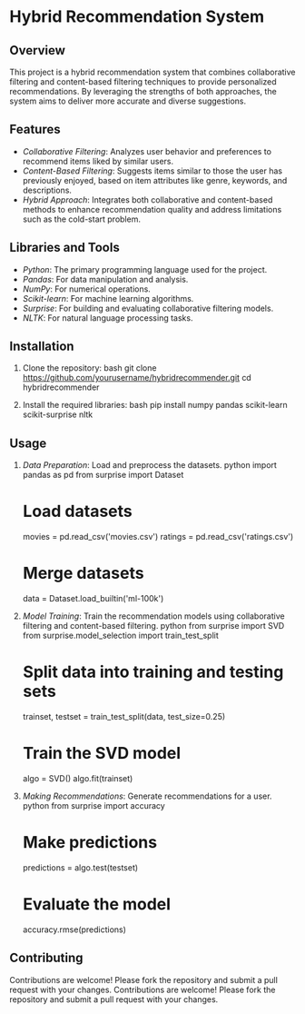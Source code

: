 # Hybrid Recommendation System

## Overview

This project is a hybrid recommendation system that combines collaborative filtering and content-based filtering techniques to provide personalized recommendations. By leveraging the strengths of both approaches, the system aims to deliver more accurate and diverse suggestions.

## Features

- *Collaborative Filtering*: Analyzes user behavior and preferences to recommend items liked by similar users.
- *Content-Based Filtering*: Suggests items similar to those the user has previously enjoyed, based on item attributes like genre, keywords, and descriptions.
- *Hybrid Approach*: Integrates both collaborative and content-based methods to enhance recommendation quality and address limitations such as the cold-start problem.

## Libraries and Tools

- *Python*: The primary programming language used for the project.
- *Pandas*: For data manipulation and analysis.
- *NumPy*: For numerical operations.
- *Scikit-learn*: For machine learning algorithms.
- *Surprise*: For building and evaluating collaborative filtering models.
- *NLTK*: For natural language processing tasks.

## Installation

1. Clone the repository:
   bash
   git clone https://github.com/yourusername/hybridrecommender.git
   cd hybridrecommender
   

2. Install the required libraries:
   bash
   pip install numpy pandas scikit-learn scikit-surprise nltk
   

## Usage

1. *Data Preparation*: Load and preprocess the datasets.
   python
   import pandas as pd
   from surprise import Dataset

   # Load datasets
   movies = pd.read_csv('movies.csv')
   ratings = pd.read_csv('ratings.csv')

   # Merge datasets
   data = Dataset.load_builtin('ml-100k')
   

2. *Model Training*: Train the recommendation models using collaborative filtering and content-based filtering.
   python
   from surprise import SVD
   from surprise.model_selection import train_test_split

   # Split data into training and testing sets
   trainset, testset = train_test_split(data, test_size=0.25)

   # Train the SVD model
   algo = SVD()
   algo.fit(trainset)
   

3. *Making Recommendations*: Generate recommendations for a user.
   python
   from surprise import accuracy

   # Make predictions
   predictions = algo.test(testset)

   # Evaluate the model
   accuracy.rmse(predictions)
   

## Contributing
Contributions are welcome! Please fork the repository and submit a pull request with your changes.
Contributions are welcome! Please fork the repository and submit a pull request with your changes.
